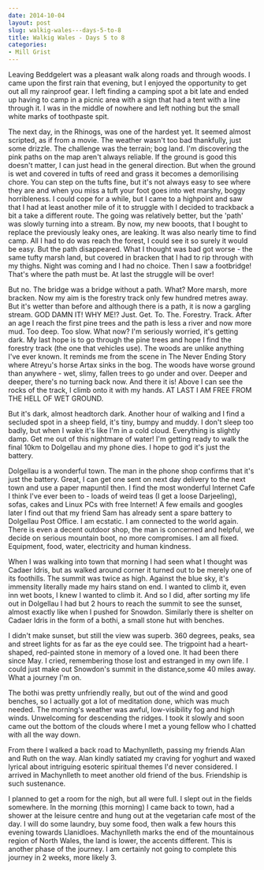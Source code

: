 ```yaml
---
date: 2014-10-04
layout: post
slug: walkig-wales---days-5-to-8
title: Walkig Wales - Days 5 to 8
categories:
- Mill Grist
---
```


Leaving Beddgelert was a pleasant walk along roads and through woods. I came upon the first rain that evening, but I enjoyed the opportunity to get out all my rainproof gear. I left finding a camping spot a bit late and ended up having to camp in a picnic area with a sign that had a tent with a line through it. I was in the middle of nowhere and left nothing but the small white marks of toothpaste spit.

The next day, in the Rhinogs, was one of the hardest yet. It seemed almost scripted, as if from a movie. The weather wasn't too bad thankfully, just some drizzle. The challenge was the terrain; bog land. I'm discovering the pink paths on the map aren't always reliable. If the ground is good this doesn't matter, I can just head in the general direction. But when the ground is wet and covered in tufts of reed and grass it becomes a demorilising chore. You can step on the tufts fine, but it's not always easy to see where they are and when you miss a tuft your foot goes into wet marshy, boggy horribleness. I could cope for a while, but I came to a highpoint and saw that I had at least another mile of it to struggle with I decided to trackback a bit a take a different route. The going was relatively better, but the 'path' was slowly turning into a stream. By now, my new booots, that I bought to replace the previously leaky ones, are leaking. It was also nearly time to find camp. All I had to do was reach the forest, I could see it so surely it would be easy. But the path disappeared. What I thought was bad got worse - the same tufty marsh land, but covered in bracken that I had to rip through with my thighs. Night was coming and I had no choice. Then I saw a footbridge! That's where the path must be. At last the struggle will be over!

But no. The bridge was a bridge without a path. What? More marsh, more bracken. Now my aim is the forestry track only few hundred metres away. But it's wetter than before and although there is a path, it is now a gargling stream. GOD DAMN IT! WHY ME!? Just. Get. To. The. Forestry. Track. After an age I reach the first pine trees and the path is less a river and now more mud. Too deep. Too slow. What now? I'm seriously worried, it's getting dark. My last hope is to go through the pine trees and hope I find the forestry track (the one that vehicles use). The woods are unlike anything I've ever known. It reminds me from the scene in The Never Ending Story where Atreyu's horse Artax sinks in the bog. The woods have worse ground than anywhere - wet, slimy, fallen trees to go under and over. Deeper and deeper, there's no turning back now. And there it is! Above I can see the rocks of the track, I climb onto it with my hands. AT LAST I AM FREE FROM THE HELL OF WET GROUND.

But it's dark, almost headtorch dark. Another hour of walking and I find a secluded spot in a sheep field, it's tiny, bumpy and muddy. I don't sleep too badly, but when I wake it's like I'm in a cold cloud. Everything is slightly damp. Get me out of this nightmare of water! I'm getting ready to walk the final 10km to Dolgellau and my phone dies. I hope to god it's just the battery.

Dolgellau is a wonderful town. The man in the phone shop confirms that it's just the battery. Great, I can get one sent on next day delivery to the next town and use a paper mapuntil then. I find the most wonderful Internet Cafe I think I've ever been to - loads of weird teas (I get a loose Darjeeling), sofas, cakes and Linux PCs with free Internet! A few emails and googles later I find out that my friend Sam has already sent a spare battery to Dolgellau Post Office. I am ecstatic. I am connected to the world again. There is even a decent outdoor shop, the man is concerned and helpful, we decide on serious mountain boot, no more compromises. I am all fixed. Equipment, food, water, electricity and human kindness.

When I was walking into town that morning I had seen what I thought was Cadaer Idris, but as walked around corner it turned out to be merely one of its foothills. The summit was twice as high. Against the blue sky, it's immensity literally made my hairs stand on end. I wanted to climb it, even inn wet boots, I knew I wanted to climb it. And so I did, after sorting my life out in Dolgellau I had but 2 hours to reach the summit to see the sunset, almost exactly like when I pushed for Snowdon. Similarly there is shelter on Cadaer Idris in the form of a bothi, a small stone hut with benches.

I didn't make sunset, but still the view was superb. 360 degrees, peaks, sea and street lights for as far as the eye could see. The trigpoint had a heart-shaped, red-painted stone in memory of a loved one. It had been there since May. I cried, remembering those lost and estranged in my own life. I could just make out Snowdon's summit in the distance,some 40 miles away. What a journey I'm on.

The bothi was pretty unfriendly really, but out of the wind and good benches, so I actually got a lot of meditation done, which was much needed. The morning's weather was awful, low-visibility fog and high winds. Unwelcoming for descending the ridges. I took it slowly and soon came out the bottom of the clouds where I met a young fellow who I chatted with all the way down.

From there I walked a back road to Machynlleth, passing my friends Alan and Ruth on the way. Alan kindly satiated my craving for yoghurt and waxed lyrical about intriguing esoteric spiritual themes I'd never considered. I arrived in Machynlleth to meet another old friend of the bus. Friendship is such sustenance.

I planned to get a room for the nigh, but all were full. I slept out in the fields somewhere. In the morning (this morning) I came back to town, had a shower at the leisure centre and hung out at the vegetarian cafe most of the day. I will do some laundry, buy some food, then walk a few hours this evening towards Llanidloes. Machynlleth marks the end of the mountainous region of North Wales, the land is lower, the accents different. This is another phase of the journey. I am certainly not going to complete this journey in 2 weeks, more likely 3.
